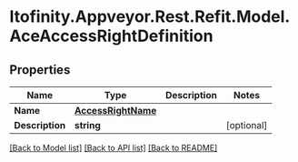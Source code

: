 # Itofinity.Appveyor.Rest.Refit.Model.AceAccessRightDefinition
## Properties

Name | Type | Description | Notes
------------ | ------------- | ------------- | -------------
**Name** | [**AccessRightName**](AccessRightName.md) |  | 
**Description** | **string** |  | [optional] 

[[Back to Model list]](../README.md#documentation-for-models) [[Back to API list]](../README.md#documentation-for-api-endpoints) [[Back to README]](../README.md)

